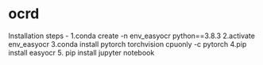 # ocrd
 
Installation steps - 
1.conda create -n env_easyocr python==3.8.3
2.activate env_easyocr
3.conda install pytorch torchvision cpuonly -c pytorch
4.pip install easyocr
5. pip install jupyter notebook
